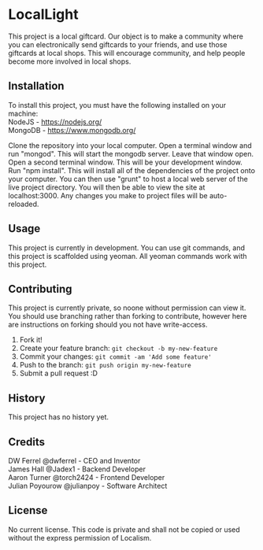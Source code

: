 # LocalLight

This project is a local giftcard. Our object is to make a community where you can electronically send giftcards to your friends, and use those giftcards at local shops.
This will encourage community, and help people become more involved in local shops.

## Installation

To install this project, you must have the following installed on your machine:  <br />
NodeJS - https://nodejs.org/  <br />
MongoDB - https://www.mongodb.org/

Clone the repository into your local computer.
Open a terminal window and run "mongod". This will start the mongodb server. Leave that window open.
Open a second terminal window. This will be your development window.
Run "npm install". This will install all of the dependencies of the project onto your computer.
You can then use "grunt" to host a local web server of the live project directory. You will then be able to view the site at localhost:3000.
Any changes you make to project files will be auto-reloaded.

## Usage

This project is currently in development.
You can use git commands, and this project is scaffolded using yeoman.
All yeoman commands work with this project.

## Contributing

This project is currently private, so noone without permission can view it.
You should use branching rather than forking to contribute, however here are instructions on forking should you not have write-access.

1. Fork it!
2. Create your feature branch: `git checkout -b my-new-feature`
3. Commit your changes: `git commit -am 'Add some feature'`
4. Push to the branch: `git push origin my-new-feature`
5. Submit a pull request :D

## History

This project has no history yet.

## Credits

DW Ferrel @dwferrel - CEO and Inventor <br />
James Hall @Jadex1 - Backend Developer <br />
Aaron Turner @torch2424 - Frontend Developer <br />
Julian Poyourow @julianpoy - Software Architect <br />

## License

No current license. This code is private and shall not be copied or used without the express permission of Localism.
